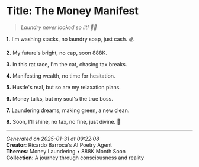 # Title: The Money Manifest

> *Laundry never looked so lit! 💸💫*

**1.** I'm washing stacks, no laundry soap, just cash. 💰


**2.** My future's bright, no cap, soon 888K.


**3.** In this rat race, I'm the cat, chasing tax breaks.


**4.** Manifesting wealth, no time for hesitation.


**5.** Hustle's real, but so are my relaxation plans.


**6.** Money talks, but my soul's the true boss.


**7.** Laundering dreams, making green, a new clean.


**8.** Soon, I'll shine, no tax, no fine, just divine. 🎉



---

*Generated on 2025-01-31 at 09:22:08*  
**Creator**: Ricardo Barroca's AI Poetry Agent  
**Themes**: Money Laundering • 888K Month Soon  
**Collection**: A journey through consciousness and reality